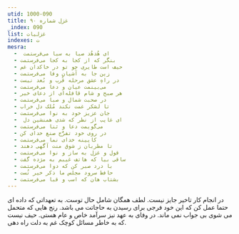 ```yaml
---
utid: 1000-090
title: غزل شماره ۹۰
_index: 090
list: غزلیات
indexes: ت
mesra:
  - ‌ ای هُدهُد صبا به سبا می‌فرستمت
  - بنگر که از کجا به کجا می‌فرستمت
  - حیف است طایری چو تو در خاکدان غم
  - زین جا به آشیان وفا می‌فرستمت
  - در راهِ عشق مرحله قُرب و بُعد نیست
  - می‌بینمت عیان و دعا می‌فرستمت
  - هر صبح و شام قافله‌‌ای از دعای خیر
  - در صحبت شمال و صبا می‌فرستمت
  - تا لشکر غمت نکند مُلک دل خراب
  - جان عزیز خود به نوا می‌فرستمت
  - ‌ ای غایب از نظر که شدی همنشین دل
  - می‌گویمت دعا و ثنا می‌فرستمت
  - در روی خود تفرُّج صنع خدای کن
  - کایینه خدای نما می‌فرستمت
  - تا مطربان ز شوق منت آگهی دهند
  - قول و غزل به ساز و نوا می‌فرستمت
  - ساقی بیا که هاتف غیبم به مژده گفت
  - با درد صبر کن که دوا می‌فرستمت
  - حافظ سرود مجلس ما ذکر خیر تُست
  - بشتاب هان که اسب و قبا می‌فرستمت
---
```

در انجام کار تاخیر جایز نیست. لطف همگان شامل حال توست. به تعهداتی که داده ای حتما عمل کن که این خود فرجی برای رسیدن به حاجاتت می باشد. رنج هایی که متحمل می شوی بی جواب نمی ماند. در وفای به عهد نیز سرآمد خاص و عام هستی. حیف نیست که به خاطر مسائل کوچک غم به دلت راه دهی.
